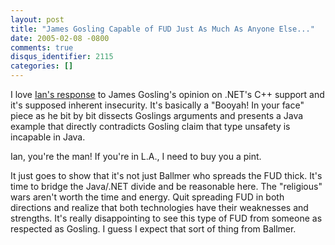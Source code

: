 ```yaml
---
layout: post
title: "James Gosling Capable of FUD Just As Much As Anyone Else..."
date: 2005-02-08 -0800
comments: true
disqus_identifier: 2115
categories: []
---
```

I love [Ian's
response](http://www.interact-sw.co.uk/iangblog/2005/02/08/goslingmcpp)
to James Gosling's opinion on .NET's C++ support and it's supposed
inherent insecurity. It's basically a "Booyah! In your face" piece as he
bit by bit dissects Goslings arguments and presents a Java example that
directly contradicts Gosling claim that type unsafety is incapable in
Java.

Ian, you're the man! If you're in L.A., I need to buy you a pint.

It just goes to show that it's not just Ballmer who spreads the FUD
thick. It's time to bridge the Java/.NET divide and be reasonable here.
The "religious" wars aren't worth the time and energy. Quit spreading
FUD in both directions and realize that both technologies have their
weaknesses and strengths. It's really disappointing to see this type of
FUD from someone as respected as Gosling. I guess I expect that sort of
thing from Ballmer.

